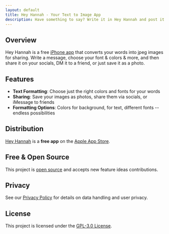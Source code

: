```yaml
---
layout: default
title: Hey Hannah - Your Text to Image App
description: Have something to say? Write it in Hey Hannah and post it to your socials, send it via iMessage or save & share it as a photo -- all free and open source.
---
```


## Overview

Hey Hannah is a free [iPhone app](https://apps.apple.com/us/app/hey-hannah/id6751516377) that converts your words into jpeg images for sharing. Write a message, choose your font & colors & more, and then share it on your socials, DM it to a friend, or just save it as a photo.

## Features

- **Text Formatting**: Choose just the right colors and fonts for your words
- **Sharing**: Save your images as photos, share them via socials, or iMessage to friends
- **Formatting Options**: Colors for background, for text, different fonts -- endless possibilities

## Distribution

[Hey Hannah](https://apps.apple.com/us/app/hey-hannah/id6751516377) is a **free app** on the [Apple App Store](https://apps.apple.com/us/app/hey-hannah/id6751516377).

## Free & Open Source

This project is [open source](https://github.com/DecentralizedDan/hey-hannah) and accepts new feature ideas contributions.

## Privacy

See our [Privacy Policy](privacy.md) for details on data handling and user privacy.

## License

This project is licensed under the [GPL-3.0 License](https://www.gnu.org/licenses/gpl-3.0.en.html#license-text).
